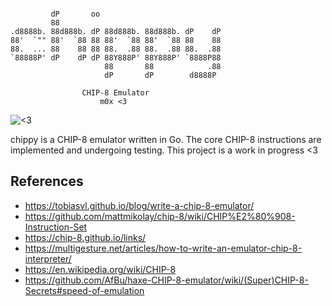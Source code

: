 ```

         dP       oo
         88
.d8888b. 88d888b. dP 88d888b. 88d888b. dP    dP
88'  `"" 88'  `88 88 88'  `88 88'  `88 88    88
88.  ... 88    88 88 88.  .88 88.  .88 88.  .88
`88888P' dP    dP dP 88Y888P' 88Y888P' `8888P88
                     88       88            .88
                     dP       dP        d8888P

				CHIP-8 Emulator
					m0x <3
```

![<3](https://github.com/m0xxz/chippy/blob/main/assets/chippy_test.png?raw=true)

chippy is a CHIP-8 emulator written in Go. The core CHIP-8 instructions are implemented and undergoing testing. This project is a work in progress <3

## References
* https://tobiasvl.github.io/blog/write-a-chip-8-emulator/
* https://github.com/mattmikolay/chip-8/wiki/CHIP%E2%80%908-Instruction-Set
* https://chip-8.github.io/links/
* https://multigesture.net/articles/how-to-write-an-emulator-chip-8-interpreter/
* https://en.wikipedia.org/wiki/CHIP-8
* https://github.com/AfBu/haxe-CHIP-8-emulator/wiki/(Super)CHIP-8-Secrets#speed-of-emulation